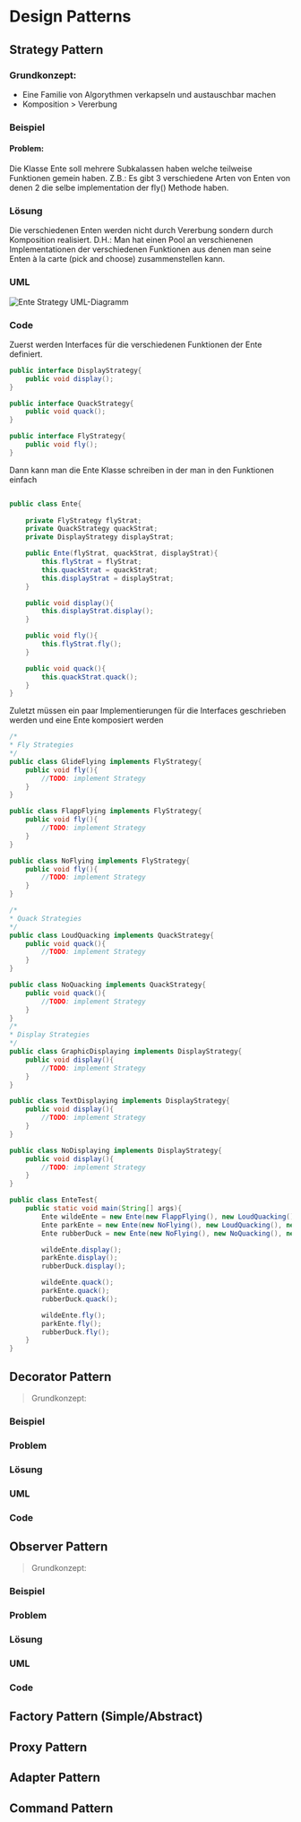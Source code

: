 # Design Patterns

## Strategy Pattern

### Grundkonzept:
* Eine Familie von Algorythmen verkapseln und austauschbar machen
* Komposition > Vererbung

### Beispiel

#### Problem:

Die Klasse Ente soll mehrere Subkalassen haben welche teilweise Funktionen gemein haben.
Z.B.: Es gibt 3 verschiedene Arten von Enten von denen 2 die selbe implementation der fly() Methode haben.

### Lösung

Die verschiedenen Enten werden nicht durch Vererbung sondern durch Komposition realisiert. D.H.: Man hat einen Pool an verschienenen Implementationen der verschiedenen Funktionen aus denen man seine Enten à la carte (pick and choose) zusammenstellen kann.

### UML
![Ente Strategy UML-Diagramm](EnteUMLStrategy.png "Ente Strategy")

### Code
Zuerst werden Interfaces für die verschiedenen Funktionen der Ente definiert.

```java
public interface DisplayStrategy{
	public void display();
}

public interface QuackStrategy{
	public void quack();
}

public interface FlyStrategy{
	public void fly();
}
```

Dann kann man die Ente Klasse schreiben in der man in den Funktionen einfach 

```java

public class Ente{
	
	private FlyStrategy flyStrat;
	private QuackStrategy quackStrat;
	private DisplayStrategy displayStrat;

	public Ente(flyStrat, quackStrat, displayStrat){
		this.flyStrat = flyStrat;
		this.quackStrat = quackStrat;
		this.displayStrat = displayStrat;
	}

	public void display(){
		this.displayStrat.display();
	}

	public void fly(){
		this.flyStrat.fly();
	}

	public void quack(){
		this.quackStrat.quack();
	}
}
```

Zuletzt müssen ein paar Implementierungen für die Interfaces geschrieben werden und eine Ente komposiert werden

```java
/*
* Fly Strategies
*/
public class GlideFlying implements FlyStrategy{
	public void fly(){
		//TODO: implement Strategy
	}
}

public class FlappFlying implements FlyStrategy{
	public void fly(){
		//TODO: implement Strategy
	}
}

public class NoFlying implements FlyStrategy{
	public void fly(){
		//TODO: implement Strategy
	}
}

/*
* Quack Strategies
*/
public class LoudQuacking implements QuackStrategy{
	public void quack(){
		//TODO: implement Strategy
	}
}

public class NoQuacking implements QuackStrategy{
	public void quack(){
		//TODO: implement Strategy
	}
}
/*
* Display Strategies
*/
public class GraphicDisplaying implements DisplayStrategy{
	public void display(){
		//TODO: implement Strategy
	}
}

public class TextDisplaying implements DisplayStrategy{
	public void display(){
		//TODO: implement Strategy
	}
}

public class NoDisplaying implements DisplayStrategy{
	public void display(){
		//TODO: implement Strategy
	}
}

public class EnteTest{
	public static void main(String[] args){
		Ente wildeEnte = new Ente(new FlappFlying(), new LoudQuacking(), new GrphicDisplaying());
		Ente parkEnte = new Ente(new NoFlying(), new LoudQuacking(), new GrphicDisplaying());
		Ente rubberDuck = new Ente(new NoFlying(), new NoQuacking(), new GrphicDisplaying());

		wildeEnte.display();
		parkEnte.display();
		rubberDuck.display();

		wildeEnte.quack();
		parkEnte.quack();
		rubberDuck.quack();

		wildeEnte.fly();
		parkEnte.fly();
		rubberDuck.fly();
	}
}
```

## Decorator Pattern

> Grundkonzept:
>

### Beispiel

### Problem

### Lösung

### UML

### Code


## Observer Pattern

> Grundkonzept:
>

### Beispiel

### Problem

### Lösung

### UML

### Code


## Factory Pattern (Simple/Abstract)


## Proxy Pattern

## Adapter Pattern

## Command Pattern
